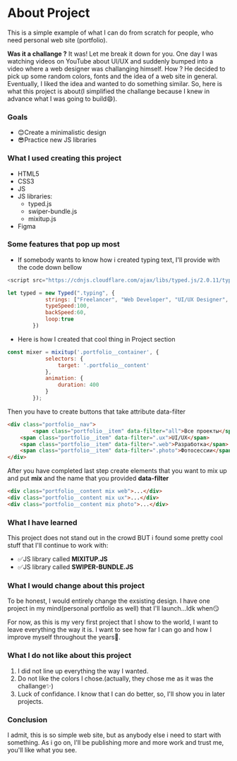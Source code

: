 # About Project

This is a simple example of what I can do from scratch for people, who need personal web site (portfolio).

__Was it a challange ?__ It was! Let me break it down for you.
One day I was watching videos on YouTube about UI/UX and suddenly bumped into a video where a web designer was challanging himself. How ? He decided to pick up some random colors, fonts and the idea of a web site in general. Eventually, I liked the idea and wanted to do something similar. So, here is what this project is about(I simplified the challange because I knew in advance what I was going to build:smile:).

### Goals 

* :blush:Create a minimalistic design 
* :sunglasses:Practice new JS libraries

### What I used creating this project

* HTML5
* CSS3
* JS
* JS libraries:
  * typed.js
  * swiper-bundle.js
  * mixitup.js
* Figma 


### Some features that pop up most

* If somebody wants to know how i created typing text, I'll provide with the code down bellow

```JavaScript
<script src="https://cdnjs.cloudflare.com/ajax/libs/typed.js/2.0.11/typed.min.js"></script>

let typed = new Typed(".typing", {
			strings: ["Freelancer", "Web Developer", "UI/UX Designer", "Photographer"],
			typeSpeed:100,
			backSpeed:60,
			loop:true
		}) 
```
* Here is how I created that cool thing in Project section

```JavaScript
const mixer = mixitup('.portfolio__container', {
		    selectors: {
		        target: '.portfolio__content'
		    },
		    animation: {
		        duration: 400
		    }
		});
```
Then you have to create buttons that take attribute data-filter
```HTML
<div class="portfolio__nav">
     	<span class="portfolio__item" data-filter="all">Все проекты</span>
	<span class="portfolio__item" data-filter=".ux">UI/UX</span>
	<span class="portfolio__item" data-filter=".web">Разработка</span>
	<span class="portfolio__item" data-filter=".photo">Фотосессии</span>
</div>
```
After you have completed last step create elements that you want to mix up and put __mix__ and the name that you provided __data-filter__
```HTML
<div class="portfolio__content mix web">...</div>
<div class="portfolio__content mix ux">...</div>
<div class="portfolio__content mix photo">...</div>
```

### What I have learned
This project does not stand out in the crowd BUT i found some pretty cool stuff that I'll continue to work with:

* :white_check_mark:JS library called __MIXITUP.JS__
* :white_check_mark:JS library called __SWIPER-BUNDLE.JS__

### What I would change about this project

To be honest, I would entirely change the exsisting design. I have one project in my mind(personal portfolio as well) that I'll launch...Idk when:smirk:

For now, as this is my very first project that I show to the world, I want to leave everything the way it is. I want to see how far I can go and how I improve myself throughout the years:muscle:.

### What I do not like about this project

1. I did not line up everything the way I wanted.
2. Do not like the colors I chose.(actually, they chose me as it was the challange:sparkles:)
3. Luck of confidance. I know that I can do better, so, I'll show you in later projects.

### Conclusion
I admit, this is so simple web site, but as anybody else i need to start with something. As i go on, I'll be publishing more and more work and trust me, you'll like what you see.